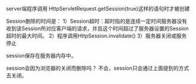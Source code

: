 server端程序调用 HttpServletRequest.getSession(true)这样的语句时才被创建

Session删除的时间是：
1）Session超时：超时指的是连续一定时间服务器没有收到该Session所对应客户端的请求，并且这个时间超过了服务器设置的Session超时的最大时间。
2）程序调用HttpSession.invalidate()
3）服务器关闭或服务停止

session保存在服务器内存中。

session会因为浏览器的关闭而删除吗？
不会，session只会通过上面提到的方式去关闭。
